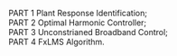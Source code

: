 PART 1  Plant Response Identification;  
PART 2    Optimal Harmonic Controller;  
PART 3  Unconstrianed Broadband Control;  
PART 4  FxLMS Algorithm.

